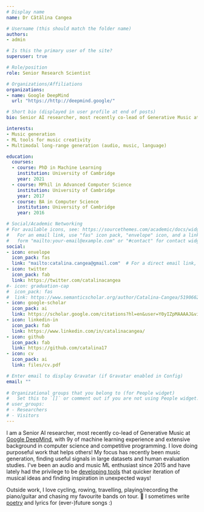 ```yaml
---
# Display name
name: Dr Cătălina Cangea

# Username (this should match the folder name)
authors:
- admin

# Is this the primary user of the site?
superuser: true

# Role/position
role: Senior Research Scientist

# Organizations/Affiliations
organizations:
- name: Google DeepMind
  url: "https://http://deepmind.google/"

# Short bio (displayed in user profile at end of posts)
bio: Senior AI researcher, most recently co-lead of Generative Music at Google DeepMind, with a PhD in ML from the University of Cambridge, and inhaler of music :) Focus on generative, multimodal and music models, finding signals in data and human evaluation. Motivated by contributing ML-based knowledge and improvements to real-world systems!

interests:
- Music generation
- ML tools for music creativity
- Multimodal long-range generation (audio, music, language)

education:
  courses:
  - course: PhD in Machine Learning
    institution: University of Cambridge
    year: 2021
  - course: MPhil in Advanced Computer Science
    institution: University of Cambridge
    year: 2017
  - course: BA in Computer Science
    institution: University of Cambridge
    year: 2016

# Social/Academic Networking
# For available icons, see: https://sourcethemes.com/academic/docs/widgets/#icons
#   For an email link, use "fas" icon pack, "envelope" icon, and a link in the
#   form "mailto:your-email@example.com" or "#contact" for contact widget.
social:
- icon: envelope
  icon_pack: fas
  link: "mailto:catalina.cangea@gmail.com"  # For a direct email link, use "mailto:test@example.org".
- icon: twitter
  icon_pack: fab
  link: https://twitter.com/catalinacangea
#- icon: graduation-cap
#  icon_pack: fas
#  link: https://www.semanticscholar.org/author/Catalina-Cangea/51906624?sort=total-citations
- icon: google-scholar
  icon_pack: ai
  link: https://scholar.google.com/citations?hl=en&user=Y0yIZpMAAAAJ&view_op=list_works&sortby=pubdate
- icon: linkedin-in
  icon_pack: fab
  link: https://www.linkedin.com/in/catalinacangea/
- icon: github
  icon_pack: fab
  link: https://github.com/catalina17
- icon: cv
  icon_pack: ai
  link: files/cv.pdf

# Enter email to display Gravatar (if Gravatar enabled in Config)
email: ""
  
# Organizational groups that you belong to (for People widget)
#   Set this to `[]` or comment out if you are not using People widget.  
# user_groups:
# - Researchers
# - Visitors
---
```


I am a Senior AI researcher, most recently co-lead of Generative Music at [Google DeepMind](http://deepmind.com), with 9y of machine learning experience and extensive background in computer science and competitive programming. I love doing purposeful work that helps others! My focus has recently been music generation, finding useful signals in large datasets and human evaluation studies. I've been an audio and music ML enthusiast since 2015 and have lately had the privilege to be [developing tools](https://deepmind.google/discover/blog/transforming-the-future-of-music-creation/) that quicker iteration of musical ideas and finding inspiration in unexpected ways!

Outside work, I love cycling, rowing, travelling, playing/recording the piano/guitar and chasing my favourite bands on tour. 🎼 I sometimes write [poetry](https://www.deviantart.com/slowfretboarddancer/gallery/all) and lyrics for (ever-)future songs :)

